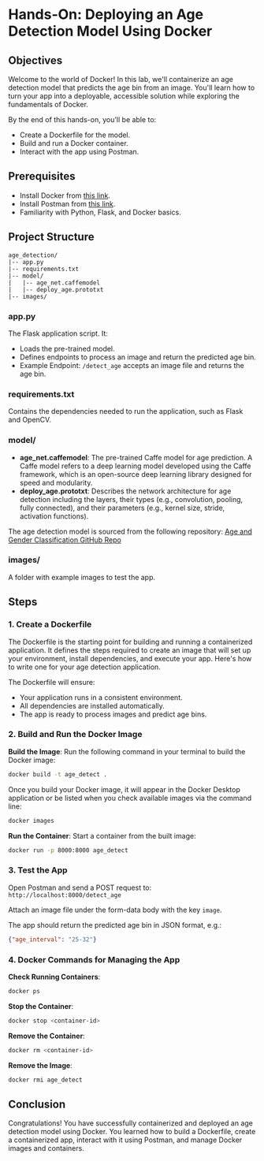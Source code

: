 # Hands-On: Deploying an Age Detection Model Using Docker

## Objectives
Welcome to the world of Docker! In this lab, we'll containerize an age detection model that predicts the age bin from an image. You'll learn how to turn your app into a deployable, accessible solution while exploring the fundamentals of Docker.

By the end of this hands-on, you'll be able to:
- Create a Dockerfile for the model.
- Build and run a Docker container.
- Interact with the app using Postman.

## Prerequisites
- Install Docker from [this link](https://docs.docker.com/get-docker/).
- Install Postman from [this link](https://www.postman.com/downloads/).
- Familiarity with Python, Flask, and Docker basics.

## Project Structure
```
age_detection/
|-- app.py       
|-- requirements.txt           
|-- model/   
|   |-- age_net.caffemodel 
|   |-- deploy_age.prototxt    
|-- images/  
```

### app.py
The Flask application script. It:
- Loads the pre-trained model.
- Defines endpoints to process an image and return the predicted age bin.
- Example Endpoint: `/detect_age` accepts an image file and returns the age bin.

### requirements.txt
Contains the dependencies needed to run the application, such as Flask and OpenCV.

### model/
- **age_net.caffemodel**: The pre-trained Caffe model for age prediction. A Caffe model refers to a deep learning model developed using the Caffe framework, which is an open-source deep learning library designed for speed and modularity.
- **deploy_age.prototxt**: Describes the network architecture for age detection including the layers, their types (e.g., convolution, pooling, fully connected), and their parameters (e.g., kernel size, stride, activation functions).

The age detection model is sourced from the following repository:
[Age and Gender Classification GitHub Repo](https://github.com/GilLevi/AgeGenderDeepLearning)

### images/
A folder with example images to test the app.

## Steps

### 1. Create a Dockerfile
The Dockerfile is the starting point for building and running a containerized application. It defines the steps required to create an image that will set up your environment, install dependencies, and execute your app. Here's how to write one for your age detection application.

The Dockerfile will ensure:
- Your application runs in a consistent environment.
- All dependencies are installed automatically.
- The app is ready to process images and predict age bins.

### 2. Build and Run the Docker Image

**Build the Image**: Run the following command in your terminal to build the Docker image:
```bash
docker build -t age_detect .
```

Once you build your Docker image, it will appear in the Docker Desktop application or be listed when you check available images via the command line:
```bash
docker images
```

**Run the Container**: Start a container from the built image:
```bash
docker run -p 8000:8000 age_detect
```

### 3. Test the App
Open Postman and send a POST request to:
`http://localhost:8000/detect_age`

Attach an image file under the form-data body with the key `image`.

The app should return the predicted age bin in JSON format, e.g.:
```json
{"age_interval": "25-32"}
```

### 4. Docker Commands for Managing the App

**Check Running Containers**:
```bash
docker ps
```

**Stop the Container**:
```bash
docker stop <container-id>
```

**Remove the Container**:
```bash
docker rm <container-id>
```

**Remove the Image**:
```bash
docker rmi age_detect
```

## Conclusion
Congratulations! You have successfully containerized and deployed an age detection model using Docker. You learned how to build a Dockerfile, create a containerized app, interact with it using Postman, and manage Docker images and containers.

